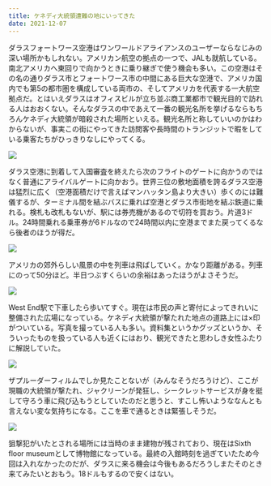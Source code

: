```yaml
---
title: ケネディ大統領遭難の地にいってきた
date: 2021-12-07
---
```


ダラスフォートワース空港はワンワールドアライアンスのユーザーならなじみの深い場所かもしれない。アメリカン航空の拠点の一つで、JALも就航している。南北アメリカへ東回りで向かうときに乗り継ぎで使う機会も多い。この空港はその名の通りダラス市とフォートワース市の中間にある巨大な空港で、アメリカ国内でも第5の都市圏を構成している両市の、そしてアメリカを代表する一大航空拠点だ。とはいえダラスはオフィスビルが立ち並ぶ商工業都市で観光目的で訪れる人はおおくない。そんなダラスの中であえて一番の観光名所を挙げるならもちろんケネディ大統領が暗殺された場所といえる。観光名所と称していいのかはわからないが、事実この街にやってきた訪問客や長時間のトランジットで暇をしている乗客たちがひっきりなしにやってくる。

![](https://photos.smugmug.com/photos/i-Hw6kGps/0/a96edf3e/X2/i-Hw6kGps-X2.jpg)

ダラス空港に到着して入国審査を終えたら次のフライトのゲートに向かうのではなく普通にアライバルゲートに向かおう。世界三位の敷地面積を誇るダラス空港は猛烈に広く（空港面積だけで言えばマンハッタン島より大きい）歩くのには難儀するが、ターミナル間を結ぶバスに乗れば空港とダラス市街地を結ぶ鉄道に乗れる。検札も改札もないが、駅には券売機があるので切符を買おう。片道3ドル。24時間乗れる乗車券が6ドルなので24時間以内に空港までまた戻ってくるなら後者のほうが得だ。

![](https://photos.smugmug.com/photos/i-DdRfgCp/0/223909f3/X2/i-DdRfgCp-X2.jpg)

アメリカの郊外らしい風景の中を列車は飛ばしていく。かなり距離がある。列車にのって50分ほど。半日つぶすくらいの余裕はあったほうがよさそうだ。

![](https://photos.smugmug.com/photos/i-n6G3Q3t/0/b5dd02ef/X2/i-n6G3Q3t-X2.jpg)

West End駅で下車したら歩いてすぐ。現在は市民の声と寄付によってきれいに整備された広場になっている。ケネディ大統領が撃たれた地点の道路上には×印がついている。写真を撮っている人も多い。資料集というかグッズというか、そういったものを扱っている人も近くにはおり、観光できたと思わしき女性ふたりに解説していた。

![](https://photos.smugmug.com/photos/i-dTg5qNf/0/8c78882b/X2/i-dTg5qNf-X2.jpg)

ザプルーダーフィルムでしか見たことないが（みんなそうだろうけど）、ここが現職の大統領が撃たれ、ジャクリーンが発狂し、シークレットサービスが身を挺して守ろう車に飛び込もうとしていたのだと思うと、すこし怖いようななんとも言えない変な気持ちになる。ここを車で通るときは緊張しそうだ。

![](https://photos.smugmug.com/photos/i-jMGDmzh/0/b6fa8be7/X2/i-jMGDmzh-X2.jpg)

狙撃犯がいたとされる場所には当時のまま建物が残されており、現在はSixth floor museumとして博物館になっている。最終の入館時刻を過ぎていたため今回は入れなかったのだが、ダラスに来る機会は今後もあるだろうしまたそのとき来てみたいとおもう。18ドルもするので安くはない。
